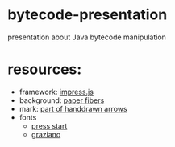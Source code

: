 bytecode-presentation
=====================

presentation about Java bytecode manipulation

resources:
==========

  * framework: [impress.js](https://github.com/bartaz/impress.js)
  * background: [paper fibers](http://subtlepatterns.com/paper-fibers/)
  * mark: [part of handdrawn arrows](http://thinkdesignblog.com/120-handdrawn-vector-arrows.htm)
  * fonts 
    * [press start](http://zone38.net/font/)
    * [graziano](http://openfontlibrary.org/en/font/graziano)

